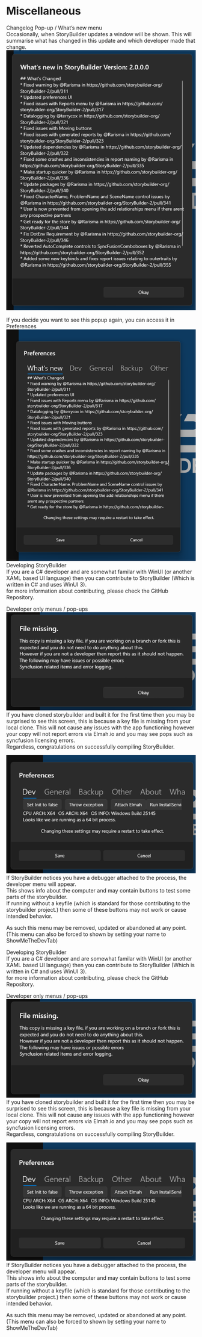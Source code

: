 # Miscellaneous #
Changelog Pop-up / What’s new menu <br/>
Occasionally, when StoryBuilder updates a window will be shown. This will summarise what has changed in this update and which developer made that change. <br/>
![](Clipboard-Image-11.png)

If you decide you want to see this popup again, you can access it in Preferences <br/>
![](Clipboard-Image-12.png)
Developing StoryBuilder <br/>
If you are a C# developer and are somewhat familar with WinUI (or another XAML based UI language) then you can contribute to StoryBuilder (Which is written in C# and uses WinUI 3). <br/>
for more information about contributing, please check the GitHub Repository. <br/>

Developer only menus / pop-ups <br/>
![](Clipboard-Image-13.png)
If you have cloned storybuilder and built it for the first time then you may be surprised to see this screen, this is because a key file is missing from your local clone. This will not cause any issues with the app functioning however your copy will not report errors via Elmah.io and you may see pops such as syncfusion licensing errors. <br/>
Regardless, congratulations on successfully compiling StoryBuilder. <br/>

![](Clipboard-Image-14.png)
If StoryBuilder notices you have a debugger attached to the process, the developer menu will appear. <br/>
This shows info about the computer and may contain buttons to test some parts of the storybuilder. <br/>
If running without a keyfile (which is standard for those contributing to the storybuilder project.) then some of these buttons may not work or cause intended behavior. <br/>

As such this menu may be removed, updated or abandoned at any point. <br/>
(This menu can also be forced to shown by setting your name to ShowMeTheDevTab) <br/>

Developing StoryBuilder <br/>
If you are a C# developer and are somewhat familar with WinUI (or another XAML based UI language) then you can contribute to StoryBuilder (Which is written in C# and uses WinUI 3). <br/>
for more information about contributing, please check the GitHub Repository. <br/>

Developer only menus / pop-ups <br/>
![](Clipboard-Image-15.png)
If you have cloned storybuilder and built it for the first time then you may be surprised to see this screen, this is because a key file is missing from your local clone. This will not cause any issues with the app functioning however your copy will not report errors via Elmah.io and you may see pops such as syncfusion licensing errors. <br/>
Regardless, congratulations on successfully compiling StoryBuilder. <br/>

![](Clipboard-Image-16.png)
If StoryBuilder notices you have a debugger attached to the process, the developer menu will appear. <br/>
This shows info about the computer and may contain buttons to test some parts of the storybuilder. <br/>
If running without a keyfile (which is standard for those contributing to the storybuilder project.) then some of these buttons may not work or cause intended behavior. <br/>

As such this menu may be removed, updated or abandoned at any point. <br/>
(This menu can also be forced to shown by setting your name to ShowMeTheDevTab) <br/>

